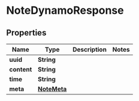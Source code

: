

# NoteDynamoResponse


## Properties

| Name | Type | Description | Notes |
|------------ | ------------- | ------------- | -------------|
|**uuid** | **String** |  |  |
|**content** | **String** |  |  |
|**time** | **String** |  |  |
|**meta** | [**NoteMeta**](NoteMeta.md) |  |  |



